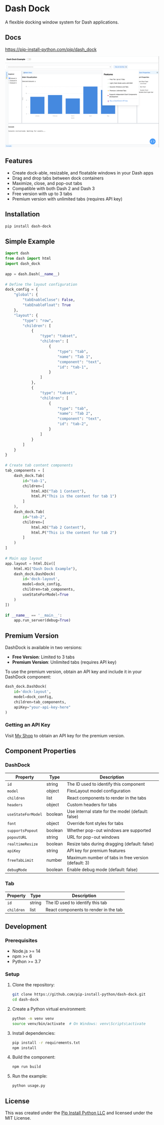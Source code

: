 # Dash Dock

A flexible docking window system for Dash applications.

## Docs
https://pip-install-python.com/pip/dash_dock

![Dash Dock Preivew](./assets/preview_dash_dock_light.png)

## Features

- Create dock-able, resizable, and floatable windows in your Dash apps
- Drag and drop tabs between dock containers
- Maximize, close, and pop-out tabs
- Compatible with both Dash 2 and Dash 3
- Free version with up to 3 tabs
- Premium version with unlimited tabs (requires API key)

## Installation

```bash
pip install dash-dock
```

## Simple Example

```python
import dash
from dash import html
import dash_dock

app = dash.Dash(__name__)

# Define the layout configuration
dock_config = {
    "global": {
        "tabEnableClose": False,
        "tabEnableFloat": True
    },
    "layout": {
        "type": "row",
        "children": [
            {
                "type": "tabset",
                "children": [
                    {
                        "type": "tab",
                        "name": "Tab 1",
                        "component": "text",
                        "id": "tab-1",
                    }
                ]
            },
            {
                "type": "tabset",
                "children": [
                    {
                        "type": "tab",
                        "name": "Tab 2",
                        "component": "text",
                        "id": "tab-2",
                    }
                ]
            }
        ]
    }
}

# Create tab content components
tab_components = [
    dash_dock.Tab(
        id="tab-1",
        children=[
            html.H3("Tab 1 Content"),
            html.P("This is the content for tab 1")
        ]
    ),
    dash_dock.Tab(
        id="tab-2",
        children=[
            html.H3("Tab 2 Content"),
            html.P("This is the content for tab 2")
        ]
    )
]

# Main app layout
app.layout = html.Div([
    html.H1("Dash Dock Example"),
    dash_dock.DashDock(
        id='dock-layout',
        model=dock_config,
        children=tab_components,
        useStateForModel=True
    )
])

if __name__ == '__main__':
    app.run_server(debug=True)
```

## Premium Version

DashDock is available in two versions:

- **Free Version**: Limited to 3 tabs
- **Premium Version**: Unlimited tabs (requires API key)

To use the premium version, obtain an API key and include it in your DashDock component:

```python
dash_dock.DashDock(
    id='dock-layout',
    model=dock_config,
    children=tab_components,
    apiKey="your-api-key-here"
)
```

### Getting an API Key

Visit [My Shop](https://pipinstallpython.pythonanywhere.com/catalogue/dash-dock_96/) to obtain an API key for the premium version.

## Component Properties

### DashDock

| Property | Type | Description |
|----------|------|-------------|
| `id` | string | The ID used to identify this component |
| `model` | object | FlexLayout model configuration |
| `children` | list | React components to render in the tabs |
| `headers` | object | Custom headers for tabs |
| `useStateForModel` | boolean | Use internal state for the model (default: false) |
| `font` | object | Override font styles for tabs |
| `supportsPopout` | boolean | Whether pop-out windows are supported |
| `popoutURL` | string | URL for pop-out windows |
| `realtimeResize` | boolean | Resize tabs during dragging (default: false) |
| `apiKey` | string | API key for premium features |
| `freeTabLimit` | number | Maximum number of tabs in free version (default: 3) |
| `debugMode` | boolean | Enable debug mode (default: false) |

### Tab

| Property | Type | Description |
|----------|------|-------------|
| `id` | string | The ID used to identify this tab |
| `children` | list | React components to render in the tab |

## Development

### Prerequisites

- Node.js >= 14
- npm >= 6
- Python >= 3.7

### Setup

1. Clone the repository:
   ```bash
   git clone https://github.com/pip-install-python/dash-dock.git
   cd dash-dock
   ```

2. Create a Python virtual environment:
   ```bash
   python -m venv venv
   source venv/bin/activate  # On Windows: venv\Scripts\activate
   ```

3. Install dependencies:
   ```bash
   pip install -r requirements.txt
   npm install
   ```

4. Build the component:
   ```bash
   npm run build
   ```

5. Run the example:
   ```bash
   python usage.py
   ```

## License

This was created under the [Pip Install Python LLC](https://pip-install-python.com) and licensed under the MIT License.
